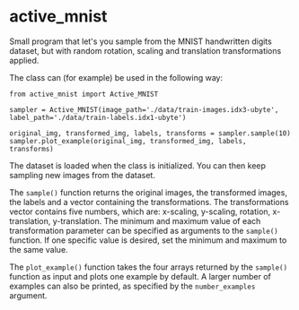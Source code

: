 # active_mnist
Small program that let's you sample from the MNIST handwritten digits dataset, but with random rotation, scaling and translation transformations applied.

The class can (for example) be used in the following way:
```
from active_mnist import Active_MNIST

sampler = Active_MNIST(image_path='./data/train-images.idx3-ubyte', label_path='./data/train-labels.idx1-ubyte')

original_img, transformed_img, labels, transforms = sampler.sample(10)
sampler.plot_example(original_img, transformed_img, labels, transforms)
```

The dataset is loaded when the class is initialized. You can then keep sampling new images from the dataset. 

The `sample()` function returns the original images, the transformed images, the labels and a vector containing the transformations. The transformations vector contains five numbers, which are: x-scaling, y-scaling, rotation, x-translation, y-translation. The minimum and maximum value of each transformation parameter can be specified as arguments to the `sample()` function. If one specific value is desired, set the minimum and maximum to the same value.

The `plot_example()` function takes the four arrays returned by the `sample()` function as input and plots one example by default. A larger number of examples can also be printed, as specified by the `number_examples` argument. 
